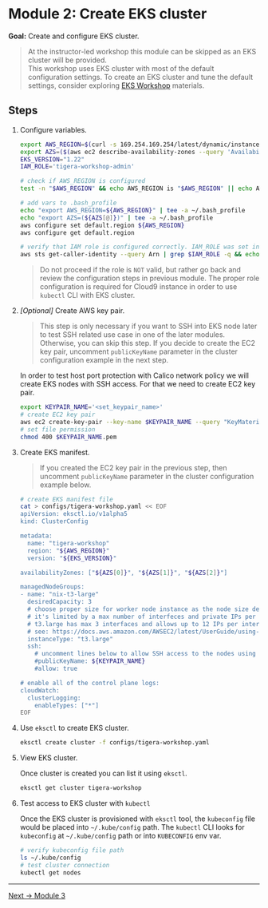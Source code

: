 # Module 2: Create EKS cluster

**Goal:** Create and configure EKS cluster.

>At the instructor-led workshop this module can be skipped as an EKS cluster will be provided.  
>This workshop uses EKS cluster with most of the default configuration settings. To create an EKS cluster and tune the default settings, consider exploring [EKS Workshop](https://www.eksworkshop.com) materials.

## Steps

1. Configure variables.

    ```bash
    export AWS_REGION=$(curl -s 169.254.169.254/latest/dynamic/instance-identity/document | jq -r '.region')
    export AZS=($(aws ec2 describe-availability-zones --query 'AvailabilityZones[].ZoneName' --output text --region $AWS_REGION))
    EKS_VERSION="1.22"
    IAM_ROLE='tigera-workshop-admin'
    
    # check if AWS_REGION is configured
    test -n "$AWS_REGION" && echo AWS_REGION is "$AWS_REGION" || echo AWS_REGION is not set

    # add vars to .bash_profile
    echo "export AWS_REGION=${AWS_REGION}" | tee -a ~/.bash_profile
    echo "export AZS=(${AZS[@]})" | tee -a ~/.bash_profile
    aws configure set default.region ${AWS_REGION}
    aws configure get default.region

    # verify that IAM role is configured correctly. IAM_ROLE was set in previous module to tigera-workshop-admin.
    aws sts get-caller-identity --query Arn | grep $IAM_ROLE -q && echo "IAM role valid" || echo "IAM role NOT valid"
    ```

    >Do not proceed if the role is `NOT` valid, but rather go back and review the configuration steps in previous module. The proper role configuration is required for Cloud9 instance in order to use `kubectl` CLI with EKS cluster.

2. *[Optional]* Create AWS key pair.

    >This step is only necessary if you want to SSH into EKS node later to test SSH related use case in one of the later modules. Otherwise, you can skip this step.
    >If you decide to create the EC2 key pair, uncomment `publicKeyName` parameter in the cluster configuration example in the next step.

    In order to test host port protection with Calico network policy we will create EKS nodes with SSH access. For that we need to create EC2 key pair.

    ```bash
    export KEYPAIR_NAME='<set_keypair_name>'
    # create EC2 key pair
    aws ec2 create-key-pair --key-name $KEYPAIR_NAME --query "KeyMaterial" --output text > $KEYPAIR_NAME.pem
    # set file permission
    chmod 400 $KEYPAIR_NAME.pem
    ```

3. Create EKS manifest.

    >If you created the EC2 key pair in the previous step, then uncomment `publicKeyName` parameter in the cluster configuration example below.

    ```bash
    # create EKS manifest file
    cat > configs/tigera-workshop.yaml << EOF
    apiVersion: eksctl.io/v1alpha5
    kind: ClusterConfig

    metadata:
      name: "tigera-workshop"
      region: "${AWS_REGION}"
      version: "${EKS_VERSION}"

    availabilityZones: ["${AZS[0]}", "${AZS[1]}", "${AZS[2]}"]

    managedNodeGroups:
    - name: "nix-t3-large"
      desiredCapacity: 3
      # choose proper size for worker node instance as the node size detemines the number of pods that a node can run
      # it's limited by a max number of interfeces and private IPs per interface
      # t3.large has max 3 interfaces and allows up to 12 IPs per interface, therefore can run up to 36 pods per node
      # see: https://docs.aws.amazon.com/AWSEC2/latest/UserGuide/using-eni.html#AvailableIpPerENI
      instanceType: "t3.large"
      ssh:
        # uncomment lines below to allow SSH access to the nodes using existing EC2 key pair
        #publicKeyName: ${KEYPAIR_NAME}
        #allow: true

    # enable all of the control plane logs:
    cloudWatch:
      clusterLogging:
        enableTypes: ["*"]
    EOF
    ```

4. Use `eksctl` to create EKS cluster.

    ```bash
    eksctl create cluster -f configs/tigera-workshop.yaml
    ```

5. View EKS cluster.

    Once cluster is created you can list it using `eksctl`.

    ```bash
    eksctl get cluster tigera-workshop
    ```

6. Test access to EKS cluster with `kubectl`

    Once the EKS cluster is provisioned with `eksctl` tool, the `kubeconfig` file would be placed into `~/.kube/config` path. The `kubectl` CLI looks for `kubeconfig` at `~/.kube/config` path or into `KUBECONFIG` env var.

    ```bash
    # verify kubeconfig file path
    ls ~/.kube/config
    # test cluster connection
    kubectl get nodes
    ```

---
[Next -> Module 3](../modules/join-eks-to-calico-cloud.md)
